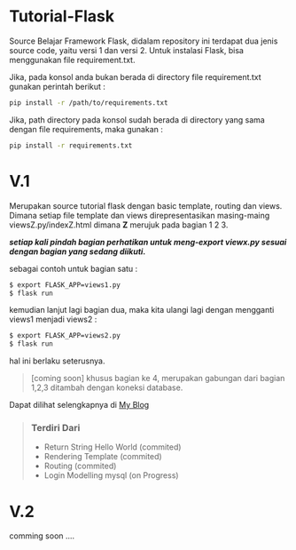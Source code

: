 # Tutorial-Flask
Source Belajar Framework Flask, didalam repository ini terdapat dua jenis source code,
yaitu versi 1 dan versi 2.
Untuk instalasi Flask, bisa menggunakan file requirement.txt.

Jika, pada konsol anda bukan berada di directory file requirement.txt gunakan perintah berikut :

```bash
pip install -r /path/to/requirements.txt
```

Jika, path directory pada konsol sudah berada di directory yang sama dengan file requirements, maka gunakan :

```bash
pip install -r requirements.txt
```

# V.1
Merupakan source tutorial flask dengan basic template, routing dan views. Dimana setiap file template dan views direpresentasikan masing-maing viewsZ.py/indexZ.html dimana **Z** merujuk pada bagian 1 2 3.

<b><i>setiap kali pindah bagian perhatikan untuk meng-export viewx.py sesuai dengan bagian yang sedang diikuti.</i></b>

sebagai contoh untuk bagian satu :

```bash
$ export FLASK_APP=views1.py
$ flask run
```
kemudian lanjut lagi bagian dua, maka kita ulangi lagi dengan mengganti views1 menjadi views2 :

```bash
$ export FLASK_APP=views2.py
$ flask run
```
hal ini berlaku seterusnya.

> [coming soon] khusus bagian ke 4, merupakan gabungan dari bagian 1,2,3 ditambah dengan koneksi database.

Dapat dilihat selengkapnya di [My Blog](https://ypraw.github.io/2017/05/29/Tutorial-Flask-Framework/)
> ### Terdiri Dari
> * Return String Hello World (commited)
> * Rendering Template (commited)
> * Routing (commited)
> * Login Modelling mysql (on Progress)

# V.2
comming soon ....
